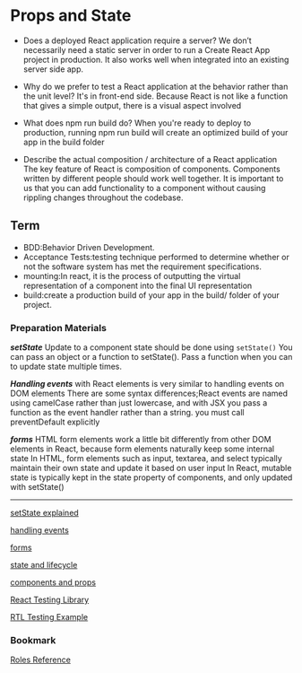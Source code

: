 # Props and State

* Does a deployed React application require a server?
We don’t necessarily need a static server in order to run a Create React App project in production. It also works well when integrated into an existing server side app.

* Why do we prefer to test a React application at the behavior rather than the unit level?
 It's in front-end side.
 Because React is not like a function that gives a simple output, there is a visual aspect involved

* What does npm run build do?
When you're ready to deploy to production, running npm run build will create an optimized build of your app in the build folder

* Describe the actual composition / architecture of a React application
The key feature of React is composition of components. Components written by different people should work well together. It is important to us that you can add functionality to a component without causing rippling changes throughout the codebase.

## Term
* BDD:Behavior Driven Development.
* Acceptance Tests:testing technique performed to determine whether or not the software system has met the requirement specifications.
* mounting:In react, it is the process of outputting the virtual representation of a component into the final UI representation
* build:create a production build of your app in the build/ folder of your project.


### Preparation Materials
***setState***
Update to a component state should be done using `setState()`
You can pass an object or a function to setState().
Pass a function when you can to update state multiple times.


***Handling events*** with React elements is very similar to handling events on DOM elements
There are some syntax differences;React events are named using camelCase rather than just lowercase, and with JSX you pass a function as the event handler rather than a string.
you must call preventDefault explicitly

***forms***
HTML form elements work a little bit differently from other DOM elements in React, because form elements naturally keep some internal state
In HTML, form elements such as input, textarea, and select typically maintain their own state and update it based on user input
In React, mutable state is typically kept in the state property of components, and only updated with setState()
***

[setState explained](https://css-tricks.com/understanding-react-setstate/)

[handling events](https://facebook.github.io/react/docs/handling-events.html)

[forms](https://facebook.github.io/react/docs/forms.html)

[state and lifecycle](https://facebook.github.io/react/docs/state-and-lifecycle.html)

[components and props](https://facebook.github.io/react/docs/components-and-props.html)

[React Testing Library](https://testing-library.com/docs/react-testing-library)

[RTL Testing Example](https://thomlom.dev/beginner-guide-testing-react-apps/)

### Bookmark

[Roles Reference](https://developer.mozilla.org/en-US/docs/Web/Accessibility/ARIA/ARIA_Techniques#Roles)